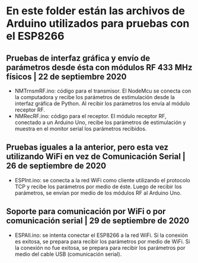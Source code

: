 # En este folder están las archivos de Arduino utilizados para pruebas con el ESP8266

## Pruebas de interfaz gráfica y envío de parámetros desde ésta con módulos RF 433 MHz físicos | 22 de septiembre 2020
- NMTrnsmRF.ino: código para el transmisor. El NodeMcu se conecta con la computadora y recibe los parámetros de estimulación desde la interfaz gráfica de Python. Al recibir los parámetros los envía al módulo receptor RF.
- NMRecRF.ino: código para el receptor. El módulo receptor RF, conectado a un Arduino Uno, recibe los parámetros de estimulación y muestra en el monitor serial los parámetros recibidos. 

## Pruebas iguales a la anterior, pero esta vez utilizando WiFi en vez de Comunicación Serial | 26 de septiembre de 2020
- ESPInt.ino: se conecta a la red WiFi como cliente utilizando el protocolo TCP y recibe los parámetros por medio de éste. Luego de recibir los parámetros, se envían por medio de los módulos RF al Arduino Uno. 

## Soporte para comunicación por WiFi o por comunicación serial | 29 de septiembre de 2020
- ESPAll.ino: se intenta conectar el ESP8266 a la red WiFi. Si la conexión es exitosa, se prepara para recibir los parámetros por medio de WiFi. Si la conexión no fue exitosa, se prepara para recibir los parámetros por medio del cable USB (comunicación serial). 
